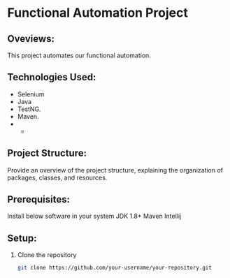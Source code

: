 # Functional Automation Project

## Oveviews:               

This project automates our functional automation.

## Technologies Used: 

- Selenium
- Java
- TestNG.
- Maven.
- -

## Project Structure:

Provide an overview of the project structure, explaining the organization of packages, classes, and resources.

## Prerequisites: 
Install below software in your system
JDK 1.8+
Maven
Intellij

## Setup:

1. Clone the repository
   ```bash
   git clone https://github.com/your-username/your-repository.git
